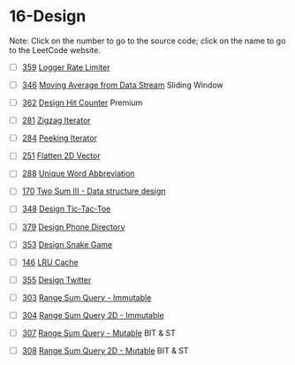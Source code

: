 # 16-Design
Note: Click on the number to go to the source code; click on the name to go to the LeetCode website.

- [ ] [359](359_Logger_Rate_Limiter.cpp) [Logger Rate Limiter](https://leetcode.com/problems/logger-rate-limiter/description/)

- [ ] [346](346_Moving_Average_from_Data_Stream.cpp) [Moving Average from Data Stream](https://leetcode.com/problems/moving-average-from-data-stream/description/) Sliding Window

- [ ] [362](362_Design_Hit_Counter.cpp) [Design Hit Counter](https://leetcode.com/problems/design-hit-counter/description/) Premium

- [ ] [281](281_Zigzag_Iterator.cpp) [Zigzag Iterator](https://leetcode.com/problems/zigzag-iterator/description/)

- [ ] [284](284_Peeking_Iterator.cpp) [Peeking Iterator](https://leetcode.com/problems/peeking-iterator/description/)

- [ ] [251](251_Flatten_2D_Vector.cpp) [Flatten 2D Vector](https://leetcode.com/problems/flatten-2d-vector/description/s)

- [ ] [288](288_Unique_Word_Abbreviation.cpp) [Unique Word Abbreviation](https://leetcode.com/problems/unique-word-abbreviation/description/)

- [ ] [170](170_Two_Sum_III-Data_structure_design.cpp) [Two Sum III - Data structure design](https://leetcode.com/problems/two-sum-iii-data-structure-design/description/)

- [ ] [348](348_Design_Tic-Tac-Toe.cpp) [Design Tic-Tac-Toe](https://leetcode.com/problems/design-tic-tac-toe/description/)

- [ ] [379](379_Design_Phone_Directory.cpp) [Design Phone Directory](https://leetcode.com/problems/design-phone-directory/description/)

- [ ] [353](353_Design_Snake_Game.cpp) [Design Snake Game](https://leetcode.com/problems/design-snake-game/description/)

- [ ] [146](146_LRU_Cache.cpp) [LRU Cache](https://leetcode.com/problems/lru-cache/description/)

- [ ] [355](355_Design_Twitter.cpp) [Design Twitter](https://leetcode.com/problems/design-twitter/description/)

- [ ] [303](303_Range_Sum_Query-Immutable.cpp) [Range Sum Query - Immutable](https://leetcode.com/problems/range-sum-query-immutable/description/)

- [ ] [304](304_Range_Sum_Query_2D-Immutable.cpp) [Range Sum Query 2D - Immutable](https://leetcode.com/problems/range-sum-query-2d-immutable/description/)

- [ ] [307](307_Range_Sum_Query-Mutable.cpp) [Range Sum Query - Mutable](https://leetcode.com/problems/range-sum-query-mutable/description/) BIT & ST

- [ ] [308](308_Range_Sum_Query_2D-Muxtable.cpp) [Range Sum Query 2D - Mutable](https://leetcode.com/problems/range-sum-query-2d-mutable/description/) BIT & ST
